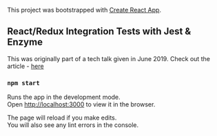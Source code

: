 This project was bootstrapped with [Create React App](https://github.com/facebook/create-react-app).

## React/Redux Integration Tests with Jest & Enzyme

This was originally part of a tech talk given in June 2019. Check out the article - [here](https://medium.com/@QuintonAiken/react-redux-integration-tests-with-jest-enzyme-df9aa6effd13?postPublishedType=initial)

### `npm start`

Runs the app in the development mode.<br>
Open [http://localhost:3000](http://localhost:3000) to view it in the browser.

The page will reload if you make edits.<br>
You will also see any lint errors in the console.
